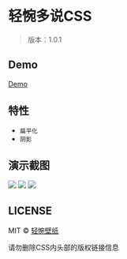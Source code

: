 # 轻惋多说CSS
> 版本：1.0.1

## Demo
[Demo](https://bizhi.chainwon.com/?pn=19)

## 特性

+ `扁平化`
+ `阴影`

## 演示截图
<img src="https://raw.githubusercontent.com/chainwon/duoshuo/gh-pages/1.jpg">

<img src="https://raw.githubusercontent.com/chainwon/duoshuo/gh-pages/2.jpg">

<img src="https://raw.githubusercontent.com/chainwon/duoshuo/gh-pages/QQ%E6%88%AA%E5%9B%BE20160621184007.png">

## LICENSE

MIT © [轻惋壁纸](https://bizhi.chainwon.com)

请勿删除CSS内头部的版权链接信息
